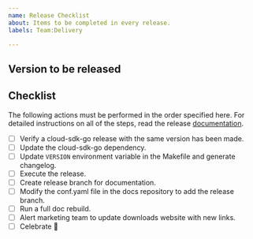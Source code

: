 ```yaml
---
name: Release Checklist
about: Items to be completed in every release.
labels: Team:Delivery

---
```


## Version to be released
<!-- Please write the version to be released. -->
<!-- It should follow the following format: vX.Y.Z -->

## Checklist

The following actions must be performed in the order specified here.
For detailed instructions on all of the steps, read the release [documentation](https://github.com/elastic/ecctl/blob/master/developer_docs/RELEASE.md).

- [ ] Verify a cloud-sdk-go release with the same version has been made.
- [ ] Update the cloud-sdk-go dependency.
- [ ] Update `VERSION` environment variable in the Makefile and generate changelog.
- [ ] Execute the release.
- [ ] Create release branch for documentation.
- [ ] Modify the conf.yaml file in the docs repository to add the release branch.
- [ ] Run a full doc rebuild.
- [ ] Alert marketing team to update downloads website with new links.
- [ ] Celebrate :tada:
